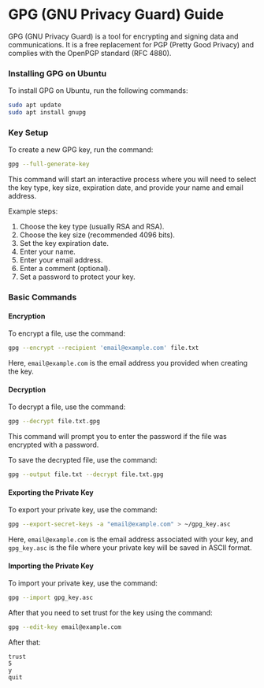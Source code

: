 # GPG (GNU Privacy Guard) Guide

GPG (GNU Privacy Guard) is a tool for encrypting and signing data and communications. It is a free replacement for PGP (Pretty Good Privacy) and complies with the OpenPGP standard (RFC 4880).

### Installing GPG on Ubuntu

To install GPG on Ubuntu, run the following commands:

```sh
sudo apt update
sudo apt install gnupg
```

### Key Setup

To create a new GPG key, run the command:

```sh
gpg --full-generate-key
```

This command will start an interactive process where you will need to select the key type, key size, expiration date, and provide your name and email address.

Example steps:
1. Choose the key type (usually RSA and RSA).
2. Choose the key size (recommended 4096 bits).
3. Set the key expiration date.
4. Enter your name.
5. Enter your email address.
6. Enter a comment (optional).
7. Set a password to protect your key.

### Basic Commands

#### Encryption

To encrypt a file, use the command:

```sh
gpg --encrypt --recipient 'email@example.com' file.txt
```

Here, `email@example.com` is the email address you provided when creating the key.

#### Decryption

To decrypt a file, use the command:

```sh
gpg --decrypt file.txt.gpg
```

This command will prompt you to enter the password if the file was encrypted with a password.

To save the decrypted file, use the command:

```sh
gpg --output file.txt --decrypt file.txt.gpg
```

#### Exporting the Private Key

To export your private key, use the command:

```sh
gpg --export-secret-keys -a "email@example.com" > ~/gpg_key.asc
```

Here, `email@example.com` is the email address associated with your key, and `gpg_key.asc` is the file where your private key will be saved in ASCII format.

#### Importing the Private Key

To import your private key, use the command:

```sh
gpg --import gpg_key.asc
```

After that you need to set trust for the key using the command:

```sh
gpg --edit-key email@example.com
```

After that:

```shell
trust
5
y
quit
```